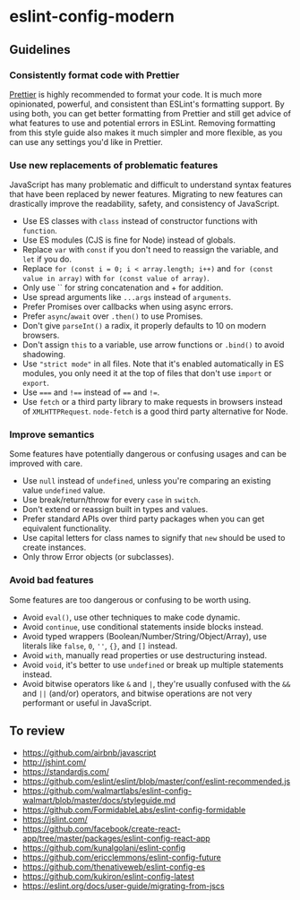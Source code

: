 # eslint-config-modern

## Guidelines

### Consistently format code with Prettier

[Prettier](https://prettier.io/) is highly recommended to format your code. It is much more opinionated, powerful, and consistent than ESLint's formatting support. By using both, you can get better formatting from Prettier and still get advice of what features to use and potential errors in ESLint. Removing formatting from this style guide also makes it much simpler and more flexible, as you can use any settings you'd like in Prettier.

### Use new replacements of problematic features

JavaScript has many problematic and difficult to understand syntax features that have been replaced by newer features. Migrating to new features can drastically improve the readability, safety, and consistency of JavaScript.

- Use ES classes with `class` instead of constructor functions with `function`.
- Use ES modules (CJS is fine for Node) instead of globals.
- Replace `var` with `const` if you don't need to reassign the variable, and `let` if you do.
- Replace `for (const i = 0; i < array.length; i++)` and `for (const value in array)` with `for (const value of array)`.
- Only use `` for string concatenation and + for addition.
- Use spread arguments like `...args` instead of `arguments`.
- Prefer Promises over callbacks when using async errors.
- Prefer `async`/`await` over `.then()` to use Promises.
- Don't give `parseInt()` a radix, it properly defaults to 10 on modern browsers.
- Don't assign `this` to a variable, use arrow functions or `.bind()` to avoid shadowing.
- Use `"strict mode"` in all files. Note that it's enabled automatically in ES modules, you only need it at the top of files that don't use `import` or `export`.
- Use `===` and `!==` instead of `==` and `!=`.
- Use `fetch` or a third party library to make requests in browsers instead of `XMLHTTPRequest`. `node-fetch` is a good third party alternative for Node.

### Improve semantics

Some features have potentially dangerous or confusing usages and can be improved with care.

- Use `null` instead of `undefined`, unless you're comparing an existing value `undefined` value.
- Use break/return/throw for every `case` in `switch`.
- Don't extend or reassign built in types and values.
- Prefer standard APIs over third party packages when you can get equivalent functionality.
- Use capital letters for class names to signify that `new` should be used to create instances.
- Only throw Error objects (or subclasses).

### Avoid bad features

Some features are too dangerous or confusing to be worth using.

- Avoid `eval()`, use other techniques to make code dynamic.
- Avoid `continue`, use conditional statements inside blocks instead.
- Avoid typed wrappers (Boolean/Number/String/Object/Array), use literals like `false`, `0`, `''`, `{}`, and `[]` instead.
- Avoid `with`, manually read properties or use destructuring instead.
- Avoid `void`, it's better to use `undefined` or break up multiple statements instead.
- Avoid bitwise operators like `&` and `|`, they're usually confused with the `&&` and `||` (and/or) operators, and bitwise operations are not very performant or useful in JavaScript.

## To review

- https://github.com/airbnb/javascript
- http://jshint.com/
- https://standardjs.com/
- https://github.com/eslint/eslint/blob/master/conf/eslint-recommended.js
- https://github.com/walmartlabs/eslint-config-walmart/blob/master/docs/styleguide.md
- https://github.com/FormidableLabs/eslint-config-formidable
- https://jslint.com/
- https://github.com/facebook/create-react-app/tree/master/packages/eslint-config-react-app
- https://github.com/kunalgolani/eslint-config
- https://github.com/ericclemmons/eslint-config-future
- https://github.com/thenativeweb/eslint-config-es
- https://github.com/kukiron/eslint-config-latest
- https://eslint.org/docs/user-guide/migrating-from-jscs
